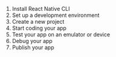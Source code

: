 1. Install React Native CLI
2. Set up a development environment
3. Create a new project
4. Start coding your app
5. Test your app on an emulator or device
6. Debug your app
7. Publish your app